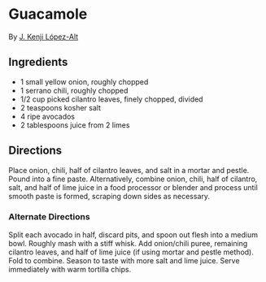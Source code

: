 # Guacamole

By [J. Kenji López-Alt](https://www.seriouseats.com/user/profile/kenjilopezalt)

## Ingredients

* 1 small yellow onion, roughly chopped
* 1 serrano chili, roughly chopped
* 1/2 cup picked cilantro leaves, finely chopped, divided
* 2 teaspoons kosher salt
* 4 ripe avocados
* 2 tablespoons juice from 2 limes

## Directions

Place onion, chili, half of cilantro leaves, and salt in a mortar and
pestle. Pound into a fine paste. Alternatively, combine onion, chili,
half of cilantro, salt, and half of lime juice in a food processor or
blender and process until smooth paste is formed, scraping down sides
as necessary.

### Alternate Directions

Split each avocado in half, discard pits, and spoon out flesh into a
medium bowl. Roughly mash with a stiff whisk. Add onion/chili puree,
remaining cilantro leaves, and half of lime juice (if using mortar and
pestle method). Fold to combine. Season to taste with more salt and
lime juice. Serve immediately with warm tortilla chips.
